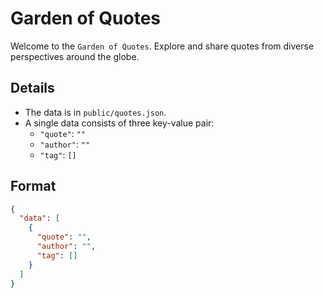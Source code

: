 # Garden of Quotes

Welcome to the `Garden of Quotes`. Explore and share quotes from diverse perspectives around the globe.

## Details

- The data is in `public/quotes.json`.
- A single data consists of three key-value pair:
  - `"quote"`: `""`
  - `"author"`: `""`
  - `"tag"`: `[]`

## Format

```JSON
{
  "data": [
    {
      "quote": "",
      "author": "",
      "tag": []
    }
  ]
}
```
